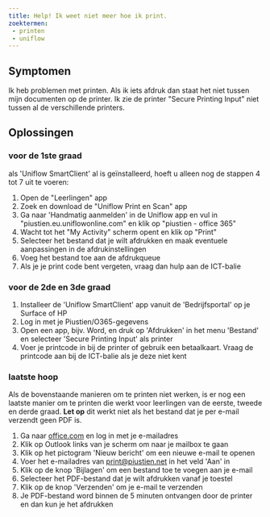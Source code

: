 ```yaml
---
title: Help! Ik weet niet meer hoe ik print.
zoektermen:
 - printen
 - uniflow
---
```


## Symptomen

Ik heb problemen met printen. Als ik iets afdruk dan staat het niet tussen mijn documenten op de printer. Ik zie de printer "Secure Printing Input" niet tussen al de verschillende printers.


## Oplossingen

### voor de 1ste graad

als 'Uniflow SmartClient' al is geïnstalleerd, hoeft u alleen nog de stappen 4 tot 7 uit te voeren:

1. Open de "Leerlingen" app
2. Zoek en download de "Uniflow Print en Scan" app
3. Ga naar 'Handmatig aanmelden' in de Uniflow app en vul in "piustien.eu.uniflowonline.com" en klik op "piustien - office 365"
4. Wacht tot het "My Activity" scherm opent en klik op "Print"
5. Selecteer het bestand dat je wilt afdrukken en maak eventuele aanpassingen in de afdrukinstellingen
6. Voeg het bestand toe aan de afdrukqueue
7. Als je je print code bent vergeten, vraag dan hulp aan de ICT-balie

### voor de 2de en 3de graad

1. Installeer de 'Uniflow SmartClient' app vanuit de 'Bedrijfsportal' op je Surface of HP
2. Log in met je Piustien/O365-gegevens
3. Open een app, bijv. Word, en druk op 'Afdrukken' in het menu 'Bestand' en selecteer 'Secure Printing Input' als printer
4. Voer je printcode in bij de printer of gebruik een betaalkaart. Vraag de printcode aan bij de ICT-balie als je deze niet kent

### laatste hoop
Als de bovenstaande manieren om te printen niet werken, is er nog een laatste manier om te printen die werkt voor leerlingen van de eerste, tweede en derde graad. **Let op** dit werkt niet als het bestand dat je per e-mail verzendt geen PDF is.

1. Ga naar [office.com](https://www.office.com/?auth=2) en log in met je e-mailadres
2. Klik op Outlook links van je scherm om naar je mailbox te gaan
3. Klik op het pictogram 'Nieuw bericht' om een nieuwe e-mail te openen
4. Voer het e-mailadres van print@piustien.net in het veld 'Aan' in
5. Klik op de knop 'Bijlagen' om een bestand toe te voegen aan je e-mail
6. Selecteer het PDF-bestand dat je wilt afdrukken vanaf je toestel
7. Klik op de knop 'Verzenden' om je e-mail te verzenden
8. Je PDF-bestand word binnen de 5 minuten ontvangen door de printer en dan kun je het afdrukken